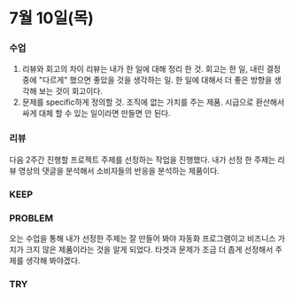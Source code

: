 # 7월 10일(목)

### 수업

1. 리뷰와 회고의 차이
   리뷰는 내가 한 일에 대해 정리 한 것.
   회고는 한 일, 내린 결정 중에 "다르게" 했으면 좋았을 것을 생각하는 일.
   한 일에 대해서 더 좋은 방향을 생각해 보는 것이 회고이다.
2. 문제를 specific하게 정의할 것.
   조직에 없는 가치를 주는 제품. 시급으로 환산해서 싸게 대체 할 수 있는 일이라면 만들면 안 된다.

### 리뷰

다음 2주간 진행할 프로젝트 주제를 선정하는 작업을 진행했다.
내가 선정 한 주제는 리뷰 영상의 댓글을 분석해서 소비자들의 반응을 분석하는 제품이다.

### KEEP

### PROBLEM

오는 수업을 통해 내가 선정한 주제는 잘 만들어 봐야 자동화 프로그램이고 비즈니스 가치가 크지 않은 제품이라는 것을 알게 되었다.
타겟과 문제가 조금 더 좁게 선정해서 주제를 생각해 봐야겠다.

### TRY
